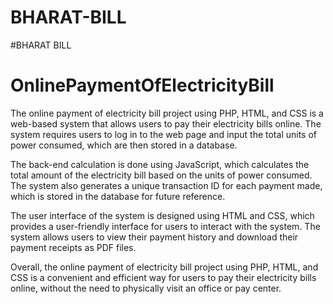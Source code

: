 # BHARAT-BILL

#BHARAT BILL
# OnlinePaymentOfElectricityBill
The online payment of electricity bill project using PHP, HTML, and CSS is a web-based system that allows users to pay their electricity bills online. The system requires users to log in to the web page and input the total units of power consumed, which are then stored in a database.

The back-end calculation is done using JavaScript, which calculates the total amount of the electricity bill based on the units of power consumed. The system also generates a unique transaction ID for each payment made, which is stored in the database for future reference.

The user interface of the system is designed using HTML and CSS, which provides a user-friendly interface for users to interact with the system. The system allows users to view their payment history and download their payment receipts as PDF files.

Overall, the online payment of electricity bill project using PHP, HTML, and CSS is a convenient and efficient way for users to pay their electricity bills online, without the need to physically visit an office or pay center. 
